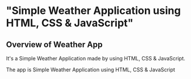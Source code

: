 # "Simple Weather Application using HTML, CSS &amp; JavaScript"

## Overview of Weather App

It's a  Simple Weather Application made by using HTML, CSS &amp; JavaScript.

The app is  Simple Weather Application using HTML, CSS &amp; JavaScript

